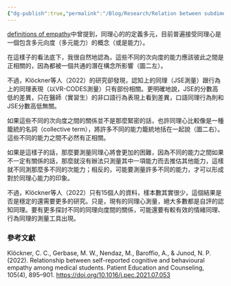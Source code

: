 ```yaml
---
{"dg-publish":true,"permalink":"/Blog/Research/Relation between subdimensions of empathy/","title":"Relation between subdimensions of empathy","tags":["blog","empathy"],"created":"2022-09-23T00:00:00.000Z","updated":"2022-09-23"}
---
```



<style> .container {font-family: sans-serif; text-align: center;} .button-wrapper button {z-index: 1;height: 40px; width: 100px; margin: 10px;padding: 5px;} .excalidraw .App-menu_top .buttonList { display: flex;} .excalidraw-wrapper { height: 800px; margin: 50px; position: relative;} :root[dir="ltr"] .excalidraw .layer-ui__wrapper .zen-mode-transition.App-menu_bottom--transition-left {transform: none;} </style><script src="https://cdn.jsdelivr.net/npm/react@17/umd/react.production.min.js"></script><script src="https://cdn.jsdelivr.net/npm/react-dom@17/umd/react-dom.production.min.js"></script><script type="text/javascript" src="https://cdn.jsdelivr.net/npm/@excalidraw/excalidraw@0/dist/excalidraw.production.min.js"></script><div id="empathy_component_engexcalidraw.md1"></div><script>(function(){const InitialData={"type":"excalidraw","version":2,"source":"https://excalidraw.com","elements":[{"type":"ellipse","version":155,"versionNonce":2129193575,"isDeleted":false,"id":"-_KfbH0RsicE7YXxrr1vh","fillStyle":"solid","strokeWidth":2,"strokeStyle":"solid","roughness":1,"opacity":100,"angle":0,"x":-67.6875,"y":-229.5,"strokeColor":"#000000","backgroundColor":"#67aaf9","width":143,"height":145,"seed":436216929,"groupIds":[],"strokeSharpness":"sharp","boundElements":[],"updated":1663686863901,"link":null,"locked":false},{"type":"ellipse","version":150,"versionNonce":1883149193,"isDeleted":false,"id":"3e05oDOhRqNkmZmMbaOhZ","fillStyle":"solid","strokeWidth":2,"strokeStyle":"solid","roughness":1,"opacity":100,"angle":0,"x":-223.1875,"y":-10,"strokeColor":"#000000","backgroundColor":"#9c0d38","width":143,"height":145,"seed":1302281263,"groupIds":[],"strokeSharpness":"sharp","boundElements":[],"updated":1663686863901,"link":null,"locked":false},{"type":"ellipse","version":194,"versionNonce":659359111,"isDeleted":false,"id":"-po_6-clr7KkadsEtewDI","fillStyle":"solid","strokeWidth":2,"strokeStyle":"solid","roughness":1,"opacity":100,"angle":0,"x":107.8125,"y":-19,"strokeColor":"#000000","backgroundColor":"#1b998b","width":143,"height":145,"seed":1277502017,"groupIds":[],"strokeSharpness":"sharp","boundElements":[],"updated":1663686863901,"link":null,"locked":false},{"type":"text","version":199,"versionNonce":1269621159,"isDeleted":false,"id":"zju4eJm2","fillStyle":"hachure","strokeWidth":1,"strokeStyle":"solid","roughness":1,"opacity":100,"angle":0,"x":-69.044921875,"y":-173.27734375,"strokeColor":"#ffffff","backgroundColor":"transparent","width":149,"height":34,"seed":2062901025,"groupIds":[],"strokeSharpness":"sharp","boundElements":[],"updated":1663686925707,"link":null,"locked":false,"fontSize":28,"fontFamily":3,"text":"cognitive","rawText":"cognitive","baseline":27,"textAlign":"left","verticalAlign":"top","containerId":null,"originalText":"cognitive"},{"type":"text","version":253,"versionNonce":461215017,"isDeleted":false,"id":"ZHR1nKrO","fillStyle":"hachure","strokeWidth":1,"strokeStyle":"solid","roughness":1,"opacity":100,"angle":0,"x":-211.724609375,"y":45.5400390625,"strokeColor":"#ffffff","backgroundColor":"transparent","width":126,"height":35,"seed":1629272033,"groupIds":[],"strokeSharpness":"sharp","boundElements":[],"updated":1663686917122,"link":null,"locked":false,"fontSize":28,"fontFamily":1,"text":"emotional","rawText":"emotional","baseline":25,"textAlign":"left","verticalAlign":"top","containerId":null,"originalText":"emotional"},{"type":"text","version":313,"versionNonce":1395489223,"isDeleted":false,"id":"9LHtgtyy","fillStyle":"hachure","strokeWidth":1,"strokeStyle":"solid","roughness":1,"opacity":100,"angle":0,"x":112.375,"y":44.2373046875,"strokeColor":"#ffffff","backgroundColor":"transparent","width":137,"height":35,"seed":537539969,"groupIds":[],"strokeSharpness":"sharp","boundElements":[],"updated":1663686921106,"link":null,"locked":false,"fontSize":28,"fontFamily":1,"text":"behavioral","rawText":"behavioral","baseline":25,"textAlign":"left","verticalAlign":"top","containerId":null,"originalText":"behavioral"},{"type":"line","version":57,"versionNonce":1492160455,"isDeleted":false,"id":"lxmBQOyUSryZc7j35BXtI","fillStyle":"solid","strokeWidth":2,"strokeStyle":"solid","roughness":1,"opacity":100,"angle":0,"x":-43.87980769230779,"y":-103.0192307692306,"strokeColor":"#000000","backgroundColor":"#1b998b","width":76.15384615384619,"height":102.30769230769232,"seed":1278110689,"groupIds":[],"strokeSharpness":"round","boundElements":[],"updated":1663686863902,"link":null,"locked":false,"startBinding":null,"endBinding":null,"lastCommittedPoint":null,"startArrowhead":null,"endArrowhead":null,"points":[[0,0],[-76.15384615384619,102.30769230769232]]},{"type":"line","version":60,"versionNonce":1475769385,"isDeleted":false,"id":"f9qNCv8W_oOvNvTcM5JWV","fillStyle":"solid","strokeWidth":2,"strokeStyle":"solid","roughness":1,"opacity":100,"angle":0,"x":65.35096153846155,"y":-116.09615384615375,"strokeColor":"#000000","backgroundColor":"#1b998b","width":64.61538461538464,"height":117.69230769230768,"seed":263705807,"groupIds":[],"strokeSharpness":"round","boundElements":[],"updated":1663686863902,"link":null,"locked":false,"startBinding":null,"endBinding":null,"lastCommittedPoint":null,"startArrowhead":null,"endArrowhead":null,"points":[[0,0],[64.61538461538464,117.69230769230768]]},{"type":"line","version":49,"versionNonce":536411879,"isDeleted":false,"id":"RNl_XXq6dGgJBn2_e1SSH","fillStyle":"solid","strokeWidth":2,"strokeStyle":"solid","roughness":1,"opacity":100,"angle":0,"x":-78.49519230769232,"y":63.903846153846246,"strokeColor":"#000000","backgroundColor":"#1b998b","width":184.61538461538464,"height":3.0769230769230376,"seed":1353976833,"groupIds":[],"strokeSharpness":"round","boundElements":[],"updated":1663686863902,"link":null,"locked":false,"startBinding":null,"endBinding":null,"lastCommittedPoint":null,"startArrowhead":null,"endArrowhead":null,"points":[[0,0],[184.61538461538464,-3.0769230769230376]]}],"appState":{"theme":"light","viewBackgroundColor":"#ffffff","currentItemStrokeColor":"#ffffff","currentItemBackgroundColor":"#1b998b","currentItemFillStyle":"solid","currentItemStrokeWidth":2,"currentItemStrokeStyle":"solid","currentItemRoughness":1,"currentItemOpacity":100,"currentItemFontFamily":3,"currentItemFontSize":28,"currentItemTextAlign":"left","currentItemStrokeSharpness":"sharp","currentItemStartArrowhead":null,"currentItemEndArrowhead":"arrow","currentItemLinearStrokeSharpness":"round","gridSize":null,"colorPalette":{}},"files":{}};InitialData.scrollToContent=true;App=()=>{const e=React.useRef(null),t=React.useRef(null),[n,i]=React.useState({width:void 0,height:void 0});return React.useEffect(()=>{i({width:t.current.getBoundingClientRect().width,height:t.current.getBoundingClientRect().height});const e=()=>{i({width:t.current.getBoundingClientRect().width,height:t.current.getBoundingClientRect().height})};return window.addEventListener("resize",e),()=>window.removeEventListener("resize",e)},[t]),React.createElement(React.Fragment,null,React.createElement("div",{className:"excalidraw-wrapper",ref:t},React.createElement(ExcalidrawLib.Excalidraw,{ref:e,width:n.width,height:n.height,initialData:InitialData,viewModeEnabled:!0,zenModeEnabled:!0,gridModeEnabled:!1})))},excalidrawWrapper=document.getElementById("empathy_component_engexcalidraw.md1");ReactDOM.render(React.createElement(App),excalidrawWrapper);})();</script>

[definitions of empathy](definitions%20of%20empathy.md)中曾提到，同理心的的定義多元，目前普遍接受同理心是一個包含多元向度（多元能力）的概念（或是能力）。

在這樣子的看法底下，我很自然地認為，這些不同的次向度的能力應該彼此之間是正相關的，因為都被一個共通的潛在構念所影響（圖二左）。

<div id="empathy_latent_or_collectiveexcalidraw.md2"></div><script>(function(){const InitialData={"type":"excalidraw","version":2,"source":"https://excalidraw.com","elements":[{"type":"rectangle","version":183,"versionNonce":1088354400,"isDeleted":false,"id":"t0cJzn_dvJC6sPMb8plMA","fillStyle":"solid","strokeWidth":1,"strokeStyle":"solid","roughness":0,"opacity":30,"angle":0,"x":-605.781512605042,"y":-239.7710084033614,"strokeColor":"#d9480f","backgroundColor":"#ced4da","width":1678.3193277310925,"height":476.13445378151266,"seed":639067552,"groupIds":[],"strokeSharpness":"sharp","boundElements":[],"updated":1663897658573,"link":null,"locked":false},{"type":"ellipse","version":35,"versionNonce":1715322647,"isDeleted":false,"id":"GTa-Ni_OnThA0DoPIB6wh","fillStyle":"hachure","strokeWidth":1,"strokeStyle":"solid","roughness":1,"opacity":100,"angle":0,"x":-372,"y":-191,"strokeColor":"#000000","backgroundColor":"transparent","width":192,"height":104,"seed":1185658777,"groupIds":[],"strokeSharpness":"sharp","boundElements":[{"type":"text","id":"8J9ggeF6"},{"id":"H2jmlrHA-C3uI-KjC6rYc","type":"arrow"},{"id":"ycWKfZPmGVlBMhzdJlim6","type":"arrow"},{"id":"TK6OnbtX83F0R_yYBsrdJ","type":"arrow"}],"updated":1663733212729,"link":null,"locked":false},{"type":"text","version":24,"versionNonce":2057358679,"isDeleted":false,"id":"8J9ggeF6","fillStyle":"hachure","strokeWidth":1,"strokeStyle":"solid","roughness":1,"opacity":100,"angle":0,"x":-367,"y":-156.5,"strokeColor":"#000000","backgroundColor":"transparent","width":182,"height":35,"seed":188851161,"groupIds":[],"strokeSharpness":"sharp","boundElements":[],"updated":1663733128093,"link":null,"locked":false,"fontSize":28,"fontFamily":1,"text":"empathy","rawText":"empathy","baseline":25,"textAlign":"center","verticalAlign":"middle","containerId":"GTa-Ni_OnThA0DoPIB6wh","originalText":"empathy"},{"type":"ellipse","version":74,"versionNonce":1488027193,"isDeleted":false,"id":"8dpdnDrM611bsdFz3Tc0U","fillStyle":"solid","strokeWidth":1,"strokeStyle":"solid","roughness":1,"opacity":100,"angle":0,"x":-568.5,"y":10,"strokeColor":"#000000","backgroundColor":"#228be6","width":192,"height":104,"seed":1522991065,"groupIds":[],"strokeSharpness":"sharp","boundElements":[{"id":"8RA5VdNp","type":"text"},{"id":"H2jmlrHA-C3uI-KjC6rYc","type":"arrow"}],"updated":1663733201892,"link":null,"locked":false},{"type":"text","version":73,"versionNonce":434834039,"isDeleted":false,"id":"8RA5VdNp","fillStyle":"hachure","strokeWidth":1,"strokeStyle":"solid","roughness":1,"opacity":100,"angle":0,"x":-563.5,"y":44.5,"strokeColor":"#000000","backgroundColor":"transparent","width":182,"height":35,"seed":1493976631,"groupIds":[],"strokeSharpness":"sharp","boundElements":[],"updated":1663733128093,"link":null,"locked":false,"fontSize":28,"fontFamily":1,"text":"cognitive","rawText":"cognitive","baseline":25,"textAlign":"center","verticalAlign":"middle","containerId":"8dpdnDrM611bsdFz3Tc0U","originalText":"cognitive"},{"type":"ellipse","version":74,"versionNonce":792168855,"isDeleted":false,"id":"YHVf6RxSKXMxdDHiOwuMf","fillStyle":"solid","strokeWidth":1,"strokeStyle":"solid","roughness":1,"opacity":100,"angle":0,"x":-366.5,"y":44,"strokeColor":"#000000","backgroundColor":"#e64980","width":192,"height":104,"seed":1878746231,"groupIds":[],"strokeSharpness":"sharp","boundElements":[{"id":"hsqxFo3Y","type":"text"},{"id":"ycWKfZPmGVlBMhzdJlim6","type":"arrow"}],"updated":1663733209415,"link":null,"locked":false},{"type":"text","version":71,"versionNonce":187736983,"isDeleted":false,"id":"hsqxFo3Y","fillStyle":"hachure","strokeWidth":1,"strokeStyle":"solid","roughness":1,"opacity":100,"angle":0,"x":-361.5,"y":78.5,"strokeColor":"#000000","backgroundColor":"transparent","width":182,"height":35,"seed":724861561,"groupIds":[],"strokeSharpness":"sharp","boundElements":[],"updated":1663733128093,"link":null,"locked":false,"fontSize":28,"fontFamily":1,"text":"emotional","rawText":"emotional","baseline":25,"textAlign":"center","verticalAlign":"middle","containerId":"YHVf6RxSKXMxdDHiOwuMf","originalText":"emotional"},{"type":"ellipse","version":75,"versionNonce":1887683639,"isDeleted":false,"id":"sYGwuPP7ppT1LkS6v7pe7","fillStyle":"solid","strokeWidth":1,"strokeStyle":"solid","roughness":1,"opacity":100,"angle":0,"x":-140,"y":11,"strokeColor":"#000000","backgroundColor":"#12b886","width":192,"height":104,"seed":1557067833,"groupIds":[],"strokeSharpness":"sharp","boundElements":[{"id":"IAlloJmX","type":"text"},{"id":"TK6OnbtX83F0R_yYBsrdJ","type":"arrow"}],"updated":1663733212729,"link":null,"locked":false},{"type":"text","version":73,"versionNonce":782637239,"isDeleted":false,"id":"IAlloJmX","fillStyle":"hachure","strokeWidth":1,"strokeStyle":"solid","roughness":1,"opacity":100,"angle":0,"x":-135,"y":45.5,"strokeColor":"#000000","backgroundColor":"transparent","width":182,"height":35,"seed":1441170391,"groupIds":[],"strokeSharpness":"sharp","boundElements":[],"updated":1663733128093,"link":null,"locked":false,"fontSize":28,"fontFamily":1,"text":"behavioral","rawText":"behavioral","baseline":25,"textAlign":"center","verticalAlign":"middle","containerId":"sYGwuPP7ppT1LkS6v7pe7","originalText":"behavioral"},{"type":"ellipse","version":87,"versionNonce":559322905,"isDeleted":false,"id":"zHj5uugk0aIPthJUxlK4F","fillStyle":"solid","strokeWidth":1,"strokeStyle":"solid","roughness":1,"opacity":100,"angle":0,"x":408.8928571428569,"y":-98.9285714285711,"strokeColor":"#000000","backgroundColor":"#228be6","width":192,"height":104,"seed":292397401,"groupIds":[],"strokeSharpness":"sharp","boundElements":[{"id":"bQU6PWSX","type":"text"}],"updated":1663733187740,"link":null,"locked":false},{"type":"text","version":86,"versionNonce":911524599,"isDeleted":false,"id":"bQU6PWSX","fillStyle":"hachure","strokeWidth":1,"strokeStyle":"solid","roughness":1,"opacity":100,"angle":0,"x":413.8928571428569,"y":-64.4285714285711,"strokeColor":"#000000","backgroundColor":"transparent","width":182,"height":35,"seed":1052409015,"groupIds":[],"strokeSharpness":"sharp","boundElements":[],"updated":1663733187740,"link":null,"locked":false,"fontSize":28,"fontFamily":1,"text":"cognitive","rawText":"cognitive","baseline":25,"textAlign":"center","verticalAlign":"middle","containerId":"zHj5uugk0aIPthJUxlK4F","originalText":"cognitive"},{"type":"ellipse","version":105,"versionNonce":2006427831,"isDeleted":false,"id":"c_iXe46ltvIEmwQ4lMewY","fillStyle":"solid","strokeWidth":1,"strokeStyle":"solid","roughness":1,"opacity":100,"angle":0,"x":560.8928571428569,"y":30.07142857142867,"strokeColor":"#000000","backgroundColor":"#e64980","width":192,"height":104,"seed":2109869625,"groupIds":[],"strokeSharpness":"sharp","boundElements":[{"id":"NILYRF80","type":"text"}],"updated":1663733189158,"link":null,"locked":false},{"type":"text","version":102,"versionNonce":765305401,"isDeleted":false,"id":"NILYRF80","fillStyle":"hachure","strokeWidth":1,"strokeStyle":"solid","roughness":1,"opacity":100,"angle":0,"x":565.8928571428569,"y":64.57142857142867,"strokeColor":"#000000","backgroundColor":"transparent","width":182,"height":35,"seed":1104661975,"groupIds":[],"strokeSharpness":"sharp","boundElements":[],"updated":1663733189159,"link":null,"locked":false,"fontSize":28,"fontFamily":1,"text":"emotional","rawText":"emotional","baseline":25,"textAlign":"center","verticalAlign":"middle","containerId":"c_iXe46ltvIEmwQ4lMewY","originalText":"emotional"},{"type":"ellipse","version":91,"versionNonce":1776903001,"isDeleted":false,"id":"6lbJDT1eDSn7Irf6HJ__X","fillStyle":"solid","strokeWidth":1,"strokeStyle":"solid","roughness":1,"opacity":100,"angle":0,"x":794.8928571428569,"y":-62.928571428571104,"strokeColor":"#000000","backgroundColor":"#12b886","width":192,"height":104,"seed":1119215385,"groupIds":[],"strokeSharpness":"sharp","boundElements":[{"id":"Ark0K50d","type":"text"}],"updated":1663733190426,"link":null,"locked":false},{"type":"text","version":89,"versionNonce":240376503,"isDeleted":false,"id":"Ark0K50d","fillStyle":"hachure","strokeWidth":1,"strokeStyle":"solid","roughness":1,"opacity":100,"angle":0,"x":799.8928571428569,"y":-28.428571428571104,"strokeColor":"#000000","backgroundColor":"transparent","width":182,"height":35,"seed":1399716599,"groupIds":[],"strokeSharpness":"sharp","boundElements":[],"updated":1663733190426,"link":null,"locked":false,"fontSize":28,"fontFamily":1,"text":"behavioral","rawText":"behavioral","baseline":25,"textAlign":"center","verticalAlign":"middle","containerId":"6lbJDT1eDSn7Irf6HJ__X","originalText":"behavioral"},{"type":"rectangle","version":81,"versionNonce":1246407513,"isDeleted":false,"id":"iPvlthjFosFvTbHSxHvkS","fillStyle":"solid","strokeWidth":1,"strokeStyle":"solid","roughness":1,"opacity":100,"angle":0,"x":334.1428571428571,"y":-189.9285714285711,"strokeColor":"#000000","backgroundColor":"transparent","width":707.4999999999998,"height":374.9999999999998,"seed":606337113,"groupIds":[],"strokeSharpness":"sharp","boundElements":[],"updated":1663733171315,"link":null,"locked":false},{"type":"text","version":9,"versionNonce":106725175,"isDeleted":false,"id":"pFiiixmN","fillStyle":"solid","strokeWidth":1,"strokeStyle":"solid","roughness":1,"opacity":100,"angle":0,"x":626.6428571428571,"y":-162.4285714285711,"strokeColor":"#000000","backgroundColor":"transparent","width":109,"height":35,"seed":1435177655,"groupIds":[],"strokeSharpness":"sharp","boundElements":[],"updated":1663733179536,"link":null,"locked":false,"fontSize":28,"fontFamily":1,"text":"empathy","rawText":"empathy","baseline":25,"textAlign":"left","verticalAlign":"top","containerId":null,"originalText":"empathy"},{"type":"arrow","version":41,"versionNonce":1494707616,"isDeleted":false,"id":"H2jmlrHA-C3uI-KjC6rYc","fillStyle":"solid","strokeWidth":1,"strokeStyle":"solid","roughness":1,"opacity":100,"angle":0,"x":-323.23643682726276,"y":-87.52087603965572,"strokeColor":"#000000","backgroundColor":"transparent","width":127.62796759181509,"height":97.59785757021163,"seed":1554587929,"groupIds":[],"strokeSharpness":"round","boundElements":[],"updated":1663897684297,"link":null,"locked":false,"startBinding":{"elementId":"GTa-Ni_OnThA0DoPIB6wh","gap":6.071729150657831,"focus":-0.17070567069749507},"endBinding":{"elementId":"8dpdnDrM611bsdFz3Tc0U","gap":1.2575160881099592,"focus":-0.39325355602540185},"lastCommittedPoint":null,"startArrowhead":null,"endArrowhead":"arrow","points":[[0,0],[-127.62796759181509,97.59785757021163]]},{"type":"arrow","version":39,"versionNonce":1259911584,"isDeleted":false,"id":"ycWKfZPmGVlBMhzdJlim6","fillStyle":"solid","strokeWidth":1,"strokeStyle":"solid","roughness":1,"opacity":100,"angle":0,"x":-270.76924181353013,"y":-79.93290178470382,"strokeColor":"#000000","backgroundColor":"transparent","width":0.05870846499135496,"height":117.50428258812572,"seed":1675058647,"groupIds":[],"strokeSharpness":"round","boundElements":[],"updated":1663897684299,"link":null,"locked":false,"startBinding":{"elementId":"GTa-Ni_OnThA0DoPIB6wh","gap":7.143201326629281,"focus":-0.0535714285714306},"endBinding":{"elementId":"YHVf6RxSKXMxdDHiOwuMf","gap":6.428918677939421,"focus":-0.003720238095236065},"lastCommittedPoint":null,"startArrowhead":null,"endArrowhead":"arrow","points":[[0,0],[-0.05870846499135496,117.50428258812572]]},{"type":"arrow","version":36,"versionNonce":118523296,"isDeleted":false,"id":"TK6OnbtX83F0R_yYBsrdJ","fillStyle":"solid","strokeWidth":1,"strokeStyle":"solid","roughness":1,"opacity":100,"angle":0,"x":-188.65483378986005,"y":-100.3192907777627,"strokeColor":"#000000","backgroundColor":"transparent","width":80.58601801153128,"height":105.76914864013483,"seed":688963417,"groupIds":[],"strokeSharpness":"round","boundElements":[],"updated":1663897684300,"link":null,"locked":false,"startBinding":{"elementId":"GTa-Ni_OnThA0DoPIB6wh","gap":12.835676572567962,"focus":-0.5572641184487528},"endBinding":{"elementId":"sYGwuPP7ppT1LkS6v7pe7","gap":17.671158980233614,"focus":-0.19470674018089026},"lastCommittedPoint":null,"startArrowhead":null,"endArrowhead":"arrow","points":[[0,0],[80.58601801153128,105.76914864013483]]}],"appState":{"theme":"light","viewBackgroundColor":"#ffffff","currentItemStrokeColor":"#d9480f","currentItemBackgroundColor":"#ced4da","currentItemFillStyle":"solid","currentItemStrokeWidth":1,"currentItemStrokeStyle":"solid","currentItemRoughness":0,"currentItemOpacity":30,"currentItemFontFamily":1,"currentItemFontSize":28,"currentItemTextAlign":"left","currentItemStrokeSharpness":"sharp","currentItemStartArrowhead":null,"currentItemEndArrowhead":"arrow","currentItemLinearStrokeSharpness":"round","gridSize":null,"colorPalette":{}},"files":{}};InitialData.scrollToContent=true;App=()=>{const e=React.useRef(null),t=React.useRef(null),[n,i]=React.useState({width:void 0,height:void 0});return React.useEffect(()=>{i({width:t.current.getBoundingClientRect().width,height:t.current.getBoundingClientRect().height});const e=()=>{i({width:t.current.getBoundingClientRect().width,height:t.current.getBoundingClientRect().height})};return window.addEventListener("resize",e),()=>window.removeEventListener("resize",e)},[t]),React.createElement(React.Fragment,null,React.createElement("div",{className:"excalidraw-wrapper",ref:t},React.createElement(ExcalidrawLib.Excalidraw,{ref:e,width:n.width,height:n.height,initialData:InitialData,viewModeEnabled:!0,zenModeEnabled:!0,gridModeEnabled:!1})))},excalidrawWrapper=document.getElementById("empathy_latent_or_collectiveexcalidraw.md2");ReactDOM.render(React.createElement(App),excalidrawWrapper);})();</script>

不過，Klöckner等人（2022）的研究卻發現，認知上的同理（JSE測量）跟行為上的同理表現（以VR-CODES測量）只有部份相關。更明確地說，JSE的分數高低的差異，只在醫師（實習生）的非口語行為表現上看到差異，口語同理行為則和JSE分數高低無關。

如果這些不同的次向度之間的關係並不是那麼緊密的話，也許同理心比較像是一種籠統的名詞（collective term），將許多不同的能力籠統地括在一起說（圖二右）。這些不同的能力之間不必然有正相關。

如果是這樣子的話，那麼要測量同理心將會更加的困難，因為不同的能力之間如果不一定有關係的話，那麼就沒有辦法只測量其中一項能力而去推估其他能力，這樣就不同測那麼多不同的次能力；相反的，可能要測量許多不同的能力，才可以形成對於同理心能力的印象。

不過，Klöckner等人（2022）只有15個人的資料，樣本數其實很少，這個結果是否是穩定的還需要更多的研究。只是，現有的同理心測量，絕大多數都是自評的認知同理。要有更多探討不同的同理向度間的關係，可能還要有較有效的情緒同理、行為同理的測量工具出現。

### 參考文獻

Klöckner, C. C., Gerbase, M. W., Nendaz, M., Baroffio, A., & Junod, N. P. (2022). Relationship between self-reported cognitive and behavioural empathy among medical students. Patient Education and Counseling, 105(4), 895–901. <https://doi.org/10.1016/j.pec.2021.07.053>
